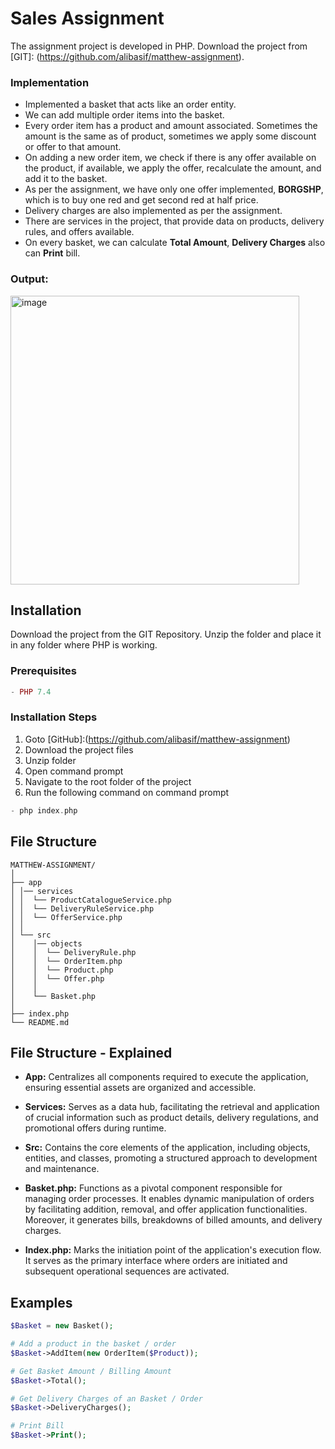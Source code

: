 # Sales Assignment

The assignment project is developed in PHP. Download the project from [GIT]: (https://github.com/alibasif/matthew-assignment).

### Implementation
- Implemented a basket that acts like an order entity.
- We can add multiple order items into the basket.
- Every order item has a product and amount associated. Sometimes the amount is the same as of product, sometimes we apply some discount or offer to that amount.
- On adding a new order item, we check if there is any offer available on the product, if available, we apply the offer, recalculate the amount, and add it to the basket.
- As per the assignment, we have only one offer implemented, **BORGSHP**, which is to buy one red and get second red at half price.
- Delivery charges are also implemented as per the assignment.
- There are services in the project, that provide data on products, delivery rules, and offers available.
- On every basket, we can calculate **Total Amount**, **Delivery Charges** also can **Print** bill.

### Output:
<img width="462" alt="image" src="https://github.com/alibasif/matthew-assignment/assets/93640702/e86bb037-296a-4172-b651-9852eb246223">

## Installation

Download the project from the GIT Repository. Unzip the folder and place it in any folder where PHP is working. 

### Prerequisites
```php
- PHP 7.4
```
### Installation Steps

1. Goto [GitHub]:(https://github.com/alibasif/matthew-assignment)
2. Download the project files
3. Unzip folder
4. Open command prompt
5. Navigate to the root folder of the project
6. Run the following command on command prompt
```php
- php index.php
```

## File Structure
```
MATTHEW-ASSIGNMENT/
│
├── app
│ │── services
│ │  └── ProductCatalogueService.php
│ │  └── DeliveryRuleService.php
│ │  └── OfferService.php
│ │
│ └── src
│    │── objects
│    │  └── DeliveryRule.php
│    │  └── OrderItem.php
│    │  └── Product.php
│    │  └── Offer.php
│    │
│    └── Basket.php
│
├── index.php
└── README.md
```

## File Structure - Explained

- **App:** Centralizes all components required to execute the application, ensuring essential assets are organized and accessible.

- **Services:** Serves as a data hub, facilitating the retrieval and application of crucial information such as product details, delivery regulations, and promotional offers during runtime.

- **Src:** Contains the core elements of the application, including objects, entities, and classes, promoting a structured approach to development and maintenance.

- **Basket.php:** Functions as a pivotal component responsible for managing order processes. It enables dynamic manipulation of orders by facilitating addition, removal, and offer application functionalities. Moreover, it generates bills, breakdowns of billed amounts, and delivery charges.

- **Index.php:** Marks the initiation point of the application's execution flow. It serves as the primary interface where orders are initiated and subsequent operational sequences are activated.

## Examples

```php
$Basket = new Basket();

# Add a product in the basket / order
$Basket->AddItem(new OrderItem($Product));

# Get Basket Amount / Billing Amount
$Basket->Total();

# Get Delivery Charges of an Basket / Order
$Basket->DeliveryCharges();

# Print Bill
$Basket->Print();
```
